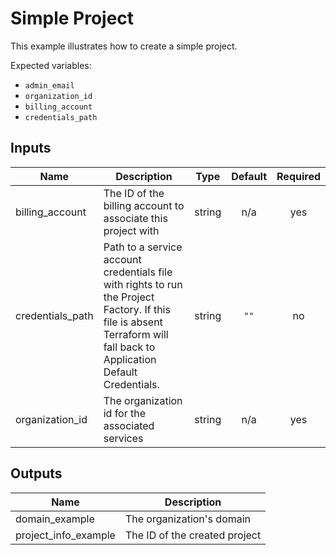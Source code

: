 # Simple Project

This example illustrates how to create a simple project.

Expected variables:
- `admin_email`
- `organization_id`
- `billing_account`
- `credentials_path`

[^]: (autogen_docs_start)

## Inputs

| Name | Description | Type | Default | Required |
|------|-------------|:----:|:-----:|:-----:|
| billing\_account | The ID of the billing account to associate this project with | string | n/a | yes |
| credentials\_path | Path to a service account credentials file with rights to run the Project Factory. If this file is absent Terraform will fall back to Application Default Credentials. | string | `""` | no |
| organization\_id | The organization id for the associated services | string | n/a | yes |

## Outputs

| Name | Description |
|------|-------------|
| domain\_example | The organization's domain |
| project\_info\_example | The ID of the created project |

[^]: (autogen_docs_end)
